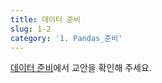 ```yaml
---
title: 데이터 준비
slug: 1-2
category: '1. Pandas_준비'
---
```


[데이터 준비](https://github.com/Team-COSADAMA/Data-Science-Intro/blob/main/week1/1-2.ipynb)에서 교안을 확인해 주세요.

